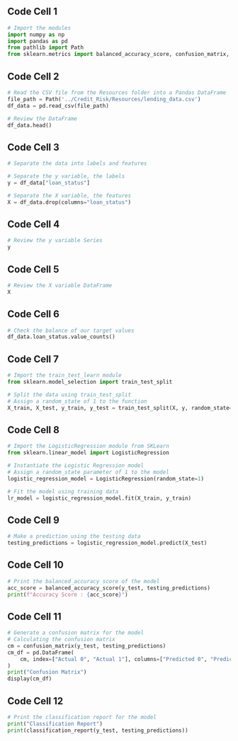 ## Code Cell 1

```python
# Import the modules
import numpy as np
import pandas as pd
from pathlib import Path
from sklearn.metrics import balanced_accuracy_score, confusion_matrix, classification_report
```

## Code Cell 2

```python
# Read the CSV file from the Resources folder into a Pandas DataFrame
file_path = Path('../Credit_Risk/Resources/lending_data.csv')
df_data = pd.read_csv(file_path)

# Review the DataFrame
df_data.head()
```

## Code Cell 3

```python
# Separate the data into labels and features

# Separate the y variable, the labels
y = df_data["loan_status"]

# Separate the X variable, the features
X = df_data.drop(columns="loan_status")
```

## Code Cell 4

```python
# Review the y variable Series
y
```

## Code Cell 5

```python
# Review the X variable DataFrame
X
```

## Code Cell 6

```python
# Check the balance of our target values
df_data.loan_status.value_counts()
```

## Code Cell 7

```python
# Import the train_test_learn module
from sklearn.model_selection import train_test_split

# Split the data using train_test_split
# Assign a random_state of 1 to the function
X_train, X_test, y_train, y_test = train_test_split(X, y, random_state=1)
```

## Code Cell 8

```python
# Import the LogisticRegression module from SKLearn
from sklearn.linear_model import LogisticRegression

# Instantiate the Logistic Regression model
# Assign a random_state parameter of 1 to the model
logistic_regression_model = LogisticRegression(random_state=1)

# Fit the model using training data
lr_model = logistic_regression_model.fit(X_train, y_train)
```

## Code Cell 9

```python
# Make a prediction using the testing data
testing_predictions = logistic_regression_model.predict(X_test)
```

## Code Cell 10

```python
# Print the balanced_accuracy score of the model
acc_score = balanced_accuracy_score(y_test, testing_predictions)
print(f"Accuracy Score : {acc_score}")
```

## Code Cell 11

```python
# Generate a confusion matrix for the model
# Calculating the confusion matrix
cm = confusion_matrix(y_test, testing_predictions)
cm_df = pd.DataFrame(
    cm, index=["Actual 0", "Actual 1"], columns=["Predicted 0", "Predicted 1"]
)
print("Confusion Matrix")
display(cm_df)
```

## Code Cell 12

```python
# Print the classification report for the model
print("Classification Report")
print(classification_report(y_test, testing_predictions))
```

